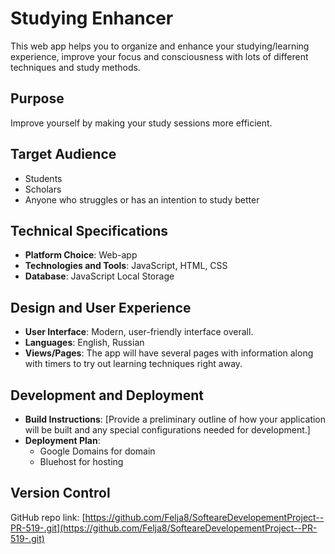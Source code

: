 # Studying Enhancer

This web app helps you to organize and enhance your studying/learning experience, improve your focus and consciousness with lots of different techniques and study methods.

## Purpose

Improve yourself by making your study sessions more efficient.

## Target Audience

- Students
- Scholars
- Anyone who struggles or has an intention to study better

## Technical Specifications

- **Platform Choice**: Web-app
- **Technologies and Tools**: JavaScript, HTML, CSS
- **Database**: JavaScript Local Storage 

## Design and User Experience

- **User Interface**: Modern, user-friendly interface overall.
- **Languages**: English, Russian
- **Views/Pages**: The app will have several pages with information along with timers to try out learning techniques right away.

## Development and Deployment

- **Build Instructions**: [Provide a preliminary outline of how your application will be built and any special configurations needed for development.]
- **Deployment Plan**: 
  - Google Domains for domain
  - Bluehost for hosting

## Version Control

GitHub repo link: [https://github.com/Felja8/SofteareDevelopementProject--PR-519-.git](https://github.com/Felja8/SofteareDevelopementProject--PR-519-.git)
